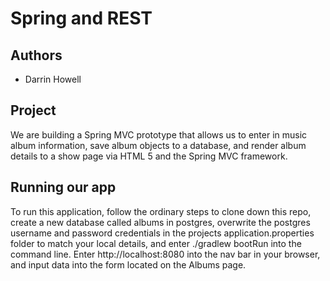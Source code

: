 # Spring and REST

## Authors
- Darrin Howell

## Project
We are building a Spring MVC prototype that allows us to enter in
music album information, save album objects to a database, and 
render album details to a show page via HTML 5 and the Spring MVC framework.

## Running our app
To run this application, follow the ordinary steps to clone down this repo, 
create a new database called albums in postgres, overwrite the postgres
username and password credentials in the projects application.properties 
folder to match your local details, and enter ./gradlew bootRun into 
the command line. Enter http://localhost:8080 into the nav bar in your
browser, and input data into the form located on the Albums page.